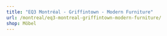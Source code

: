 ```yaml
---
title: "EQ3 Montréal - Griffintown - Modern Furniture"
url: /montreal/eq3-montreal-griffintown-modern-furniture/
shop: Möbel
---
```

